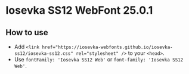 # Iosevka SS12 WebFont 25.0.1

## How to use

- Add `<link href="https://iosevka-webfonts.github.io/iosevka-ss12/iosevka-ss12.css" rel="stylesheet" />` to your `<head>`.
- Use `fontFamily: 'Iosevka SS12 Web'` or `font-family: 'Iosevka SS12 Web'`.
